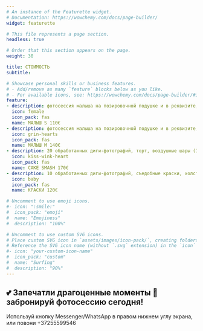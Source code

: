 ```yaml
---
# An instance of the Featurette widget.
# Documentation: https://wowchemy.com/docs/page-builder/
widget: featurette

# This file represents a page section.
headless: true

# Order that this section appears on the page.
weight: 30

title: СТОИМОСТЬ
subtitle:

# Showcase personal skills or business features.
# - Add/remove as many `feature` blocks below as you like.
# - For available icons, see: https://wowchemy.com/docs/page-builder/#icons
feature:
- description: фотосессия малыша на позировочной подушке и в реквизите, 10 обработанных и напечатанных фотографий 10x15cm, съёмка в течение 1 часа в студии, обработка дополнительных фотографий 5€/фотография.
  icon: female
  icon_pack: fas
  name: МАЛЫШ S 110€
- description: фотосессия малыша на позировочной подушке и в реквизите, общие семейные фотографиии отдельные кадры с мамой-папой и братом-сестрой, 15 обработанных и напечатанных фотографий 10x15cm, съёмка в течение 1 часа в студии, обработка дополнительных фотографий 5€/фотография.
  icon: grin-hearts
  icon_pack: fas
  name: МАЛЫШ M 140€
- description: 20 обработанных диги-фотографий, торт, воздушные шары (15 шт), съёмка в течение 1 часа в студии, обработка дополнительных фотографий 5€/фотография.
  icon: kiss-wink-heart
  icon_pack: fas
  name: CAKE SMASH 170€
- description: 10 обработанных диги-фотографий, съедобные краски, холст с шедевром малыша, съёмка в течение 40 минут в студии, обработка дополнительных фотографий 5€/фотография.
  icon: baby
  icon_pack: fas
  name: КРАСКИ 120€

# Uncomment to use emoji icons.
#- icon: ":smile:"
#  icon_pack: "emoji"
#  name: "Emojiness"
#  description: "100%"  

# Uncomment to use custom SVG icons.
# Place custom SVG icon in `assets/images/icon-pack/`, creating folders if necessary.
# Reference the SVG icon name (without `.svg` extension) in the `icon` field.
#- icon: "your-custom-icon-name"
#  icon_pack: "custom"
#  name: "Surfing"
#  description: "90%"
---
```

## 💕 Запечатли драгоценные моменты 👶 забронируй фотосессию сегодня!
Используй кнопку Messenger/WhatsApp в правом нижнем углу экрана, или повони +37255599546